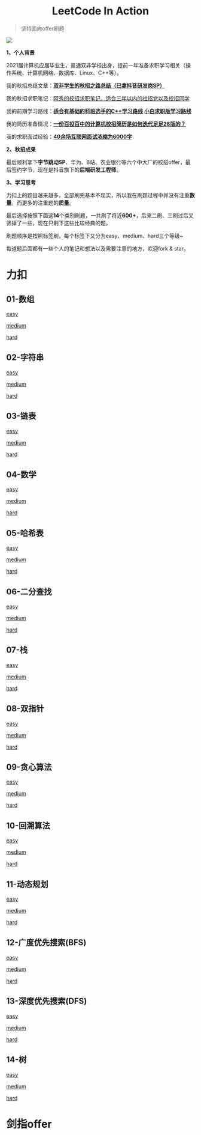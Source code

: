 # <h1 align="center">LeetCode In Action</h1>

> 坚持面向offer刷题

![](https://gitee.com/ForthEspada/image/raw/master/image/202202131451204.png)

**1、个人背景**

2021届计算机应届毕业生，普通双非学校出身，提前一年准备求职学习相关（操作系统、计算机网络、数据库、Linux、C++等）。

我的秋招总结文章：**[双非学生的秋招之路总结（已拿抖音研发岗SP）](https://mp.weixin.qq.com/s/AYe3tnuOmqR4jdDndDGW-Q)**

我的秋招求职笔记：[阿秀的校招求职笔记，适合三年以内的社招党以及校招同学](https://github.com/forthespada/InterviewGuide)

我的前期学习路线：**[适合有基础的科班选手的C++学习路线](http://mp.weixin.qq.com/s?__biz=Mzg2MDU0ODM3MA==&mid=2247483953&idx=1&sn=a0a6b338185bfee8e3538bdfbf58e55c&chksm=ce25fe4cf952775a519c82f0f6e208f5762c97ed11511670ebec6c21cacd575af74e49397969&scene=21#wechat_redirect)  [小白求职版学习路线](https://mp.weixin.qq.com/s/3pcENm2--dVWksNjvtCTcQ)**

我的简历准备情况：[**一份百投百中的计算机校招简历是如何迭代足足26版的？**](https://mp.weixin.qq.com/s/VrTP58lOui3TQzXoRPQPIg)

我的求职面试经验：[**40余场互联网面试浓缩为6000字**](https://mp.weixin.qq.com/s/pRVHwIiKlDGZ0BfZiXZVgA)

**2、秋招成果**

最后顺利拿下**字节跳动SP**、华为、B站、农业银行等六个中大厂的校招offer，最后签约字节，现在是抖音旗下的**后端研发工程师**。

**3、学习思考**

力扣上的题目越来越多，全部刷完基本不现实，所以我在刷题过程中并没有注重**数量**，而更多的注重题的**质量**。

最后选择按照下面这**14**个类别刷题，一共刷了将近**600+**，后来二刷、三刷过后又筛掉了一些，现在只剩下这些比较经典的题。

刷题顺序是按照标签刷，每个标签下又分为easy、medium、hard三个等级~

每道题后面都有一些个人的笔记和想法以及需要注意的地方，欢迎fork & star。

# 力扣

## 01-数组

[easy](标签/01-数组/easy.md)

[medium](标签/01-数组/medium.md)

[hard](标签/01-数组/hard.md)

## 02-字符串

[easy](标签/02-字符串/easy.md)

[medium](标签/02-字符串/medium.md)

[hard](标签/02-字符串/hard.md)

## 03-链表

[easy](标签/03-链表/easy.md)

[medium](标签/03-链表/medium.md)

[hard](标签/03-链表/hard.md)

## 04-数学

[easy](标签/04-数学/easy.md)

[medium](标签/04-数学/medium.md)

[hard](标签/04-数学/hard.md)

## 05-哈希表

[easy](标签/05-哈希表/easy.md)

[medium](标签/05-哈希表/medium.md)

[hard](标签/05-哈希表/hard.md)

## 06-二分查找

[easy](标签/06-二分查找/easy.md)

[medium](标签/06-二分查找/medium.md)

[hard](标签/06-二分查找/hard.md)

## 07-栈

[easy](标签/07-栈/easy.md)

[medium](标签/07-栈/medium.md)

[hard](标签/07-栈/hard.md)

## 08-双指针

[easy](标签/08-双指针/easy.md)

[medium](标签/08-双指针/medium.md)

[hard](标签/08-双指针/hard.md)

## 09-贪心算法

[easy](标签/09-贪心算法/easy.md)

[medium](标签/09-贪心算法/medium.md)

[hard](标签/09-贪心算法/hard.md)

## 10-回溯算法

[easy](标签/10-回溯算法/easy.md)

[medium](标签/10-回溯算法/medium.md)

[hard](标签/10-回溯算法/hard.md)

## 11-动态规划

[easy](标签/11-动态规划/easy.md)

[medium](标签/11-动态规划/medium.md)

[hard](标签/11-动态规划/hard.md)

## 12-广度优先搜索(BFS)

[easy](标签/12-BFS/easy.md)

[medium](标签/12-BFS/medium.md)

[hard](标签/12-BFS/hard.md)

## 13-深度优先搜索(DFS)

[easy](标签/13-DFS/easy.md)

[medium](标签/13-DFS/medium.md)

[hard](标签/13-DFS/hard.md)

## 14-树

[easy](标签/14-树/easy.md)

[medium](标签/14-树/medium.md)

[hard](标签/14-树/hard.md)

# 剑指offer



